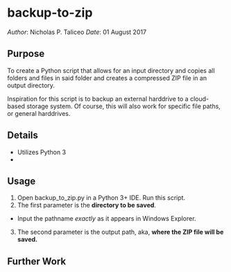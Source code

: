 # backup-to-zip

*Author*: Nicholas P. Taliceo
*Date*: 01 August 2017

## Purpose

To create a Python script that allows for an input directory and copies all folders and files in said folder and creates a compressed ZIP file in an output directory.

Inspiration for this script is to backup an external harddrive to a cloud-based storage system. Of course, this will also work for specific file paths, or general harddrives.

## Details

- Utilizes Python 3
- 

## Usage

1. Open backup_to_zip.py in a Python 3+ IDE. Run this script.
2. The first parameter is the **directory to be saved**. 
  - Input the pathname *exactly* as it appears in Windows Explorer.
3. The second parameter is the output path, aka, **where the ZIP file will be saved.**

## Further Work
